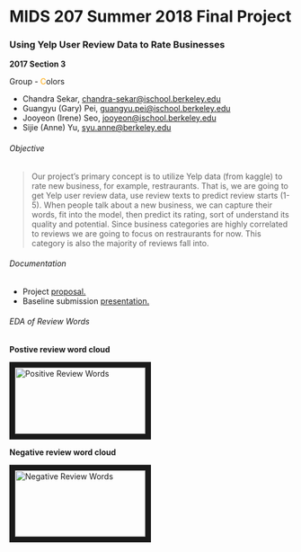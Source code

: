 # MIDS 207 Summer 2018 Final Project

### Using Yelp User Review Data to Rate Businesses

**2017 Section 3**

Group - <span style="color:orange">C</span>olors

- Chandra Sekar, chandra-sekar@ischool.berkeley.edu
- Guangyu (Gary) Pei, guangyu.pei@ischool.berkeley.edu
- Jooyeon (Irene) Seo, jooyeon@ischool.berkeley.edu
- Sijie (Anne) Yu, syu.anne@berkeley.edu

###### Objective
> Our project’s primary concept is to utilize Yelp data (from kaggle) to rate new business, for example, restraurants. That is, we are going to get Yelp user review data, use review texts to predict review starts (1-5). When people talk about a new business, we can capture their words, fit into the model, then predict its rating, sort of understand its quality and potential. Since business categories are highly correlated to reviews we are going to focus on restraurants for now. This category is also the majority of reviews fall into.

###### Documentation
- Project [proposal.](https://docs.google.com/document/d/1jhWY5XK59e1-4JVyaSsbmSr-3trdri7EP5v4-J37M8s/edit?usp=sharing)
- Baseline submission [presentation.](https://docs.google.com/presentation/d/1JqkW_vOLSedKtO78mG0OJIiCuOe3DSiPACMZkozSo04/edit?usp=sharing)

###### EDA of Review Words

**Postive review word cloud**

<img src="https://github.com/annesjyu/m207_summer_2018/blob/master/word_cloud_goodwords.png"  alt="Positive Review Words" width="232" height="118" border="10" />

**Negative review word cloud**

<img src="https://github.com/annesjyu/m207_summer_2018/blob/master/word_cloud_badwords.png"  alt="Negative Review Words" width="232" height="118" border="10" />
